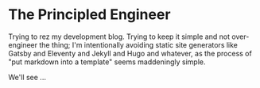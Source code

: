 # The Principled Engineer

Trying to rez my development blog. Trying to keep it simple and not over-engineer the thing; I'm intentionally avoiding static site generators like Gatsby and Eleventy and Jekyll and Hugo and whatever, as the process of "put markdown into a template" seems maddeningly simple.

We'll see ...
